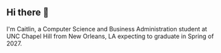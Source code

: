 ## Hi there 👋

I'm Caitlin, a Computer Science and Business Administration student at UNC Chapel Hill from New Orleans, LA expecting to graduate in Spring of 2027. 
